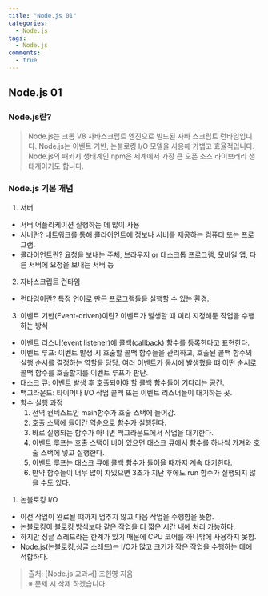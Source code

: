 ```yaml
---
title: "Node.js 01"
categories:
  - Node.js
tags:
  - Node.js
comments:
  - true
---
```


## Node.js 01

### Node.js란?
>Node.js는 크롬 V8 자바스크립트 엔진으로 빌드된 자바 스크립트 런타임입니다. Node.js는 이벤트 기반, 논블로킹 I/O 모델을 사용해 가볍고 효율적입니다. Node.js의 패키지 생태계인 npm은 세계에서 가장 큰 오픈 소스 라이브러리 생태계이기도 합니다.




### Node.js 기본 개념
1. 서버
- 서버 어플리케이션 실행하는 데 많이 사용
- 서버란? 네트워크를 통해 클라이언트에 정보나 서비를 제공하는 컴퓨터 또는 프로그램.
- 클라이언트란? 요청을 보내는 주체, 브라우저 or 데스크톱 프로그램, 모바일 앱, 다른 서버에 요청을 보내는 서버 등


2. 자바스크립트 런타임
- 런타임이란? 특정 언어로 만든 프로그램들을 실행할 수 있는 환경.


3. 이벤트 기반(Event-driven)이란? 이벤트가 발생할 떄 미리 지정해둔 작업을 수행하는 방식
- 이벤트 리스너(event listener)에 콜백(callback) 함수를 등록한다고 표현한다.
- 이벤트 루프: 이벤트 발생 시 호출할 콜백 함수들을 관리하고, 호출된 콜백 함수의 실행 순서를 결정하는 역할을 담당. 여러 이벤트가 동시에 발생했을 떄 어떤 순서로 콜백 함수를 호출할지를 이벤트 루프가 판단.
- 태스크 큐: 이벤트 발생 후 호출되어야 할 콜백 함수들이 기다리는 공간.
- 백그라운드: 타이머나 I/O 작업 콜백 또는 이벤트 리스너들이 대기하는 곳.
- 함수 실행 과정
  1. 전역 컨텍스트인 main함수가 호출 스택에 들어감.
  2. 호출 스택에 들어간 역순으로 함수가 실행된다.
  3. 바로 실행되는 함수가 아니면 백그라운드에서 작업을 대기한다.
  4. 이벤트 루프는 호출 스택이 비어 있으면 태스크 큐에서 함수를 하나씩 가져와 호출 스택에 넣고 실행한다.
  5. 이벤트 루프는 태스크 큐에 콜백 함수가 들어올 때까지 계속 대기한다.
  6. 만약 함수들이 너무 많이 차있으면 3초가 지난 후에도 run 함수가 실행되지 않을 수도 있다.
    
    
1. 논블로킹 I/O
- 이전 작업이 완료될 떄까지 멈추지 않고 다음 작업을 수행함을 뜻함.
- 논블로킹이 블로킹 방식보다 같은 작업을 더 짧은 시간 내에 처리 가능하다.
- 하지만 싱글 스레드라는 한계가 있기 때문에 CPU 코어를 하나밖에 사용하지 못함.
- Node.js(논블로킹,싱글 스레드)는 I/O가 많고 크기가 작은 작업을 수행하는 데에 적합하다.

>출처: [Node.js 교과서] 조현영 지음<br>
※ 문제 시 삭제 하겠습니다.
